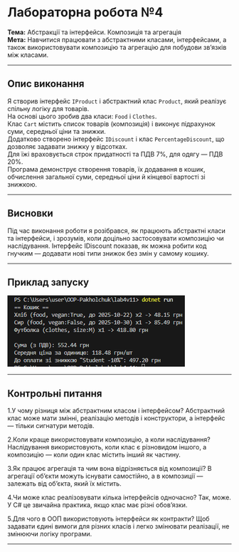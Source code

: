 # Лабораторна робота №4  
**Тема:** Абстракції та інтерфейси. Композиція та агрегація  
**Мета:** Навчитися працювати з абстрактними класами, інтерфейсами, а також використовувати композицію та агрегацію для побудови зв’язків між класами.

---

## Опис виконання  
Я створив інтерфейс `IProduct` і абстрактний клас `Product`, який реалізує спільну логіку для товарів.  
На основі цього зробив два класи: `Food` і `Clothes`.  
Клас `Cart` містить список товарів (композиція) і виконує підрахунок суми, середньої ціни та знижки.  
Додатково створено інтерфейс `IDiscount` і клас `PercentageDiscount`, що дозволяє задавати знижку у відсотках.  
Для їжі враховується строк придатності та ПДВ 7%, для одягу — ПДВ 20%.  
Програма демонструє створення товарів, їх додавання в кошик, обчислення загальної суми, середньої ціни й кінцевої вартості зі знижкою.

---

## Висновки 

Під час виконання роботи я розібрався, як працюють абстрактні класи та інтерфейси, і зрозумів, коли доцільно застосовувати композицію чи наслідування.
Інтерфейс IDiscount показав, як можна робити код гнучким — додавати нові типи знижок без змін у самому кошику.

---
## Приклад запуску   



![output](./media/output.png)



---
## Контрольні питання 
1.У чому різниця між абстрактним класом і інтерфейсом?
Абстрактний клас може мати змінні, реалізацію методів і конструктори, а інтерфейс — тільки сигнатури методів.

2.Коли краще використовувати композицію, а коли наслідування?
Наслідування використовують, коли клас є різновидом іншого, а композицію — коли один клас містить інший як частину.

3.Як працює агрегація та чим вона відрізняється від композиції?
В агрегації об’єкти можуть існувати самостійно, а в композиції — залежать від об’єкта, який їх містить.

4.Чи може клас реалізовувати кілька інтерфейсів одночасно?
Так, може. У C# це звичайна практика, якщо клас має різні обов’язки.

5.Для чого в ООП використовують інтерфейси як контракти?
Щоб задавати єдині вимоги для різних класів і легко змінювати реалізації, не змінюючи логіку програми.

---